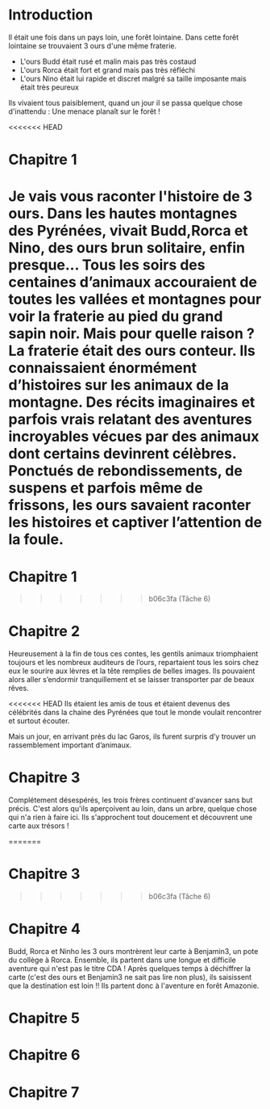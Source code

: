 # Introduction

Il était une fois dans un pays loin, une forêt lointaine. Dans cette forêt lointaine se trouvaient 3 ours d'une même fraterie.

- L'ours Budd était rusé et malin mais pas très costaud
- L'ours Rorca était fort et grand mais pas très réfléchi
- L'ours Nino était lui rapide et discret malgré sa taille imposante mais était très peureux

Ils vivaient tous paisiblement, quand un jour il se passa quelque chose d'inattendu :
Une menace planaît sur le forêt !

<<<<<<< HEAD
# Chapitre 1 
Je vais vous raconter l'histoire de 3 ours. Dans les hautes montagnes des Pyrénées, vivait Budd,Rorca et Nino, des ours brun solitaire, enfin presque...
Tous les soirs des centaines d’animaux accouraient de toutes les vallées et montagnes pour voir la fraterie au pied du grand sapin noir.
Mais pour quelle raison ?
La fraterie était des ours conteur. Ils connaissaient énormément d’histoires sur les animaux de la montagne. Des récits imaginaires et parfois vrais relatant des aventures incroyables vécues par des animaux dont certains devinrent célèbres. Ponctués de rebondissements, de suspens et parfois même de frissons, les ours savaient raconter les histoires et captiver l’attention de la foule. 
=======
# Chapitre 1
>>>>>>> b06c3fa (Tâche 6)

# Chapitre 2
Heureusement à la fin de tous ces contes, les gentils animaux triomphaient toujours et les nombreux auditeurs de l’ours, repartaient tous les soirs chez eux le sourire aux lèvres et la tête remplies de belles images. Ils pouvaient alors aller s’endormir tranquillement et se laisser transporter par de beaux rêves.

<<<<<<< HEAD
Ils étaient les amis de  tous et étaient devenus des célébrités dans la chaine des Pyrénées que tout le monde voulait rencontrer et surtout écouter.

Mais un jour, en arrivant près du lac Garos, ils furent surpris d’y trouver un rassemblement important d’animaux.

# Chapitre 3
Complétement désespérés, les trois frères continuent d'avancer sans but précis. C'est alors qu'ils aperçoivent au loin, dans un arbre, quelque chose qui n'a rien à faire ici. Ils s'approchent tout doucement et découvrent une carte aux trésors !

=======
# Chapitre 3

>>>>>>> b06c3fa (Tâche 6)
# Chapitre 4

Budd, Rorca et Ninho les 3 ours montrèrent leur carte à Benjamin3, un pote du collège à Rorca.
Ensemble, ils partent dans une longue et difficile aventure qui n'est pas le titre CDA !
Après quelques temps à déchiffrer la carte (c'est des ours et Benjamin3 ne sait pas lire non plus),
ils saisissent que la destination est loin !!
Ils partent donc à l'aventure en forêt Amazonie.

# Chapitre 5

# Chapitre 6

# Chapitre 7
